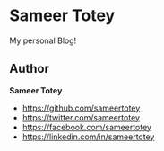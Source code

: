 # Sameer Totey

My personal Blog!

## Author

**Sameer Totey**
- <https://github.com/sameertotey>
- <https://twitter.com/sameertotey>
- <https://facebook.com/sameertotey>
- <https://linkedin.com/in/sameertotey>


